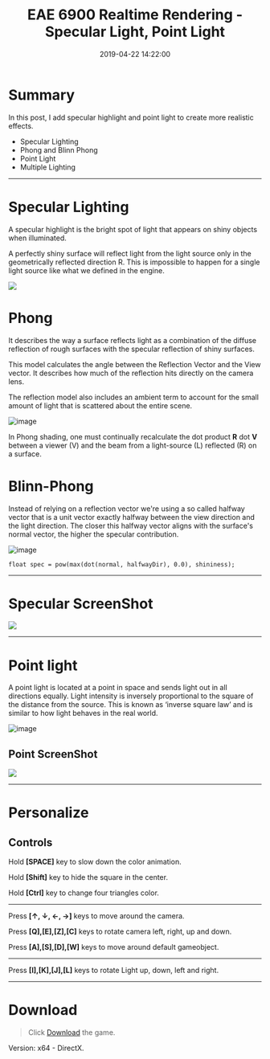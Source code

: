 ﻿---
title: EAE 6900 Realtime Rendering - Specular Light, Point Light
date: 2019-04-22 14:22:00
tags: 
- Entertainment Arts Engineering 
- Realtime Rendering
- Specular
- EAE 6900
categories: 
- Game Engine
- Realtime Rendering
thumbnail: https://i.loli.net/2019/04/22/5cbd3b1b28628.gif
toc: true
---

# Summary 

In this post, I add specular highlight and point light to create more realistic effects. 

- Specular Lighting
- Phong and Blinn Phong
- Point Light
- Multiple Lighting

<!--more--> 
---

# Specular Lighting

A specular highlight is the bright spot of light that appears on shiny objects when illuminated.

A perfectly shiny surface will reflect light from the light source only in the geometrically reflected direction R. This is impossible to happen for a single light source like what we defined in the engine.

![](https://i.loli.net/2019/04/23/5cbe27230d133.png)

# Phong

 It describes the way a surface reflects light as a combination of the diffuse reflection of rough surfaces with the specular reflection of shiny surfaces. 

This model calculates the angle between the Reflection Vector and the View vector. It describes how much of the reflection hits directly on the camera lens. 

The reflection model also includes an ambient term to account for the small amount of light that is scattered about the entire scene.

![image](https://learnopengl.com/img/advanced-lighting/advanced_lighting_over_90.png)


In Phong shading, one must continually recalculate the dot product  **R** dot **V** between a viewer (V) and the beam from a light-source (L) reflected (R) on a surface.

# Blinn-Phong 


Instead of relying on a reflection vector we're using a so called halfway vector that is a unit vector exactly halfway between the view direction and the light direction. The closer this halfway vector aligns with the surface's normal vector, the higher the specular contribution.



![image](https://learnopengl.com/img/advanced-lighting/advanced_lighting_halfway_vector.png)

```
float spec = pow(max(dot(normal, halfwayDir), 0.0), shininess);
```

---

# Specular ScreenShot

![](https://i.loli.net/2019/04/23/5cbe2e4e5fd73.gif)


---


# Point light

A point light is located at a point in space and sends light out in all directions equally. Light intensity is inversely proportional to the square of the distance from the source. This is known as ‘inverse square law’ and is similar to how light behaves in the real world.

![image](https://docs.unity3d.com/uploads/Main/PointLightDiagram.svg)

## Point ScreenShot
![](https://i.loli.net/2019/04/23/5cbe2f997274a.gif)

---






# Personalize

## Controls

Hold **[SPACE]** key to slow down the color animation. 

Hold **[Shift]** key to hide the square in the center.

Hold **[Ctrl]** key to change four triangles color.

---

Press **[↑, ↓, ←, →]** keys to move around the camera. 

Press **[Q],[E],[Z],[C]** keys to rotate camera left, right, up and down.

Press **[A],[S],[D],[W]** keys to move around default gameobject.

---


Press **[I],[K],[J],[L]** keys to rotate Light up, down, left and right.

***
 



# Download

> Click [Download](https://chenmi-ink-1252570167.cos.na-siliconvalley.myqcloud.com/EAE6320/RTR08.zip) the game.

Version: x64 - DirectX.




